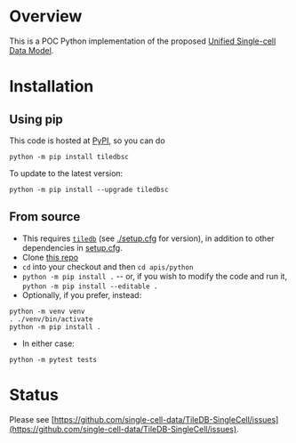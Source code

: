 # Overview

This is a POC Python implementation of the proposed [Unified Single-cell Data Model](https://github.com/single-cell-data/SOMA).

# Installation

## Using pip

This code is hosted at [PyPI](https://pypi.org/project/tiledbsc/), so you can do

```
python -m pip install tiledbsc
```

<!--
To install a specific version:

```
python -m pip install git+https://github.com/single-cell-data/TileDB-SingleCell.git@0.0.6
```
-->

To update to the latest version:

```
python -m pip install --upgrade tiledbsc
```

## From source

* This requires [`tiledb`](https://github.com/TileDB-Inc/TileDB-Py) (see [./setup.cfg](setup.cfg) for version), in addition to other dependencies in [setup.cfg](./setup.cfg).
* Clone [this repo](https://github.com/single-cell-data/TileDB-SingleCell)
* `cd` into your checkout and then `cd apis/python`
* `python -m pip install .` -- or, if you wish to modify the code and run it, `python -m pip install --editable .`
* Optionally, if you prefer, instead:
```
python -m venv venv
. ./venv/bin/activate
python -m pip install .
```
* In either case:

```
python -m pytest tests
```

# Status

Please see [https://github.com/single-cell-data/TileDB-SingleCell/issues](https://github.com/single-cell-data/TileDB-SingleCell/issues).
